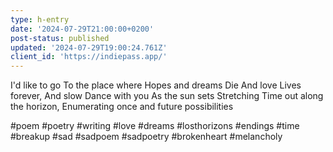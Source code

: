 ```yaml
---
type: h-entry
date: '2024-07-29T21:00:00+0200'
post-status: published
updated: '2024-07-29T19:00:24.761Z'
client_id: 'https://indiepass.app/'
---
```

I'd like to go
To the place where
Hopes and dreams
Die
And love
Lives forever, 
And slow 
Dance with you
As the sun sets
Stretching 
Time out along the horizon,
Enumerating once and future possibilities

#poem #poetry #writing #love #dreams #losthorizons #endings #time #breakup #sad #sadpoem #sadpoetry #brokenheart #melancholy
